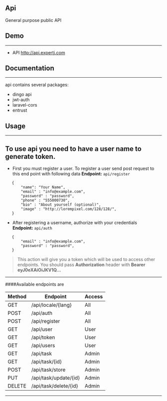 ## Api
General purpose public API

## Demo
---- 
- API http://api.expertj.com

## Documentation
----
api contains several packages:
- dingo api
- jwt-auth
- laravel-cors
- entrust

## Usage 
---
To use api you need to have a user name to generate token.
---
- First you must register a user. To register a user
 send post request to this end point with following data 
 **Endpoint:** `api/register`
 ```
    {
        "name": "Your Name",
        "email" : "info@example.com",
        "password" : "password",
        "phone" : "555000730",
        "bio" : "About yourself (optional)",
        "image" : "http://lorempixel.com/128/128/",        
    }
 ```
 - After registering a username, authorize with your credentials  
 **Endpoint:** `api/auth`
  ```
     {
         "email" : "info@example.com",
         "password" : "password",
     }
  ```
 > This action will give you a token which will be used to access other endpoints.
 > You should pass **Authorization** header with **Bearer eyJ0eXAiOiJKV1Q...**
 
---

####Available endpoints are 
 
  Method         | Endpoint                |  Access
  -------------  | -------------           |  -----
  GET            | /api/locale/{lang}      |   All   
  POST           | /api/auth               |   All
  POST           | /api/register           |   All
  GET            | /api/user               |   User
  GET            | /api/token              |   User
  GET            | /api/users              |   User
  GET            | /api/task               |   Admin
  GET            | /api/task/{id}          |   Admin
  POST           | /api/task/store         |   Admin
  PUT            | /api/task/update/{id}   |   Admin
  DELETE         | /api/task/delete/{id}   |   Admin

---